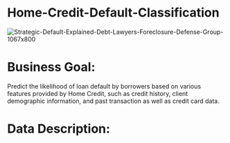# Home-Credit-Default-Classification

![Strategic-Default-Explained-Debt-Lawyers-Foreclosure-Defense-Group-1067x800](https://github.com/Chinghsiaochen/Home-Credit-Default-Classification/assets/104823654/40845697-3bed-4f85-8ddb-5e8db367908f)

# Business Goal: 
Predict the likelihood of loan default by borrowers based on various features provided by Home Credit, such as credit history, client demographic information, and past transaction as well as credit card data.

# Data Description: 
